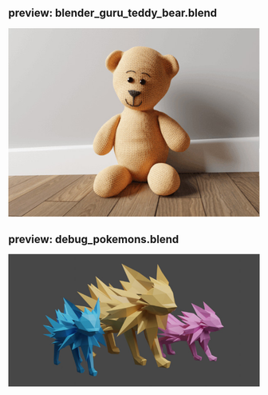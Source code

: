 ## preview: blender_guru_teddy_bear.blend

![](docs/../../docs/preview_bear.jpg)

## preview: debug_pokemons.blend

![](docs/../../docs/preview_debug_pokemons.jpg)